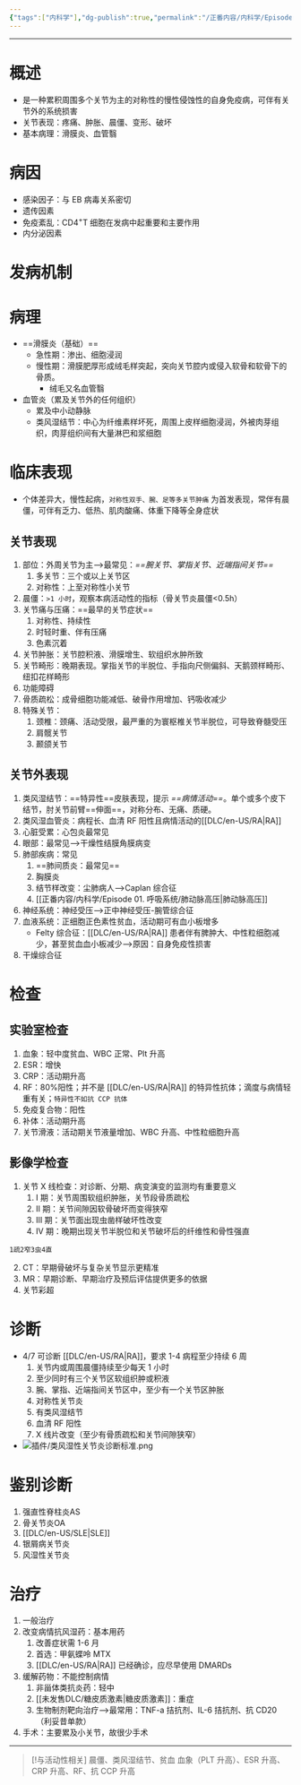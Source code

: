 ```yaml
---
{"tags":["内科学"],"dg-publish":true,"permalink":"/正番内容/内科学/Episode 07. 风湿性疾病/类风湿性关节炎/","dgPassFrontmatter":true}
---
```


---
# 概述
+ 是一种累积周围多个关节为主的对称性的慢性侵蚀性的自身免疫病，可伴有关节外的系统损害
+ 关节表现：疼痛、肿胀、晨僵、变形、破坏
+ 基本病理：滑膜炎、血管翳
# 病因
+ 感染因子：与 EB 病毒关系密切
+ 遗传因素
+ 免疫紊乱：CD4<sup>+</sup>T 细胞在发病中起重要和主要作用
+ 内分泌因素
# 发病机制
# 病理
+ ==滑膜炎（基础）==
	+ 急性期：渗出、细胞浸润
	+ 慢性期：滑膜肥厚形成绒毛样突起，突向关节腔内或侵入软骨和软骨下的骨质。
		+ 绒毛又名血管翳
+ 血管炎（累及关节外的任何组织）
	+ 累及中小动静脉
	+ 类风湿结节：中心为纤维素样坏死，周围上皮样细胞浸润，外被肉芽组织，肉芽组织间有大量淋巴和浆细胞
# 临床表现
+ 个体差异大，慢性起病，`对称性双手、腕、足等多关节肿痛` 为首发表现，常伴有晨僵，可伴有乏力、低热、肌肉酸痛、体重下降等全身症状
## 关节表现
1. 部位：外周关节为主-->最常见：*==腕关节、掌指关节、近端指间关节==*
	1. 多关节：三个或以上关节区
	2. 对称性：上至对称性小关节
2. 晨僵：`>1 小时`，观察本病活动性的指标（骨关节炎晨僵<0.5h）
3. 关节痛与压痛：==最早的关节症状==
	1. 对称性、持续性
	2. 时轻时重、伴有压痛
	3. 色素沉着
4. 关节肿胀：关节腔积液、滑膜增生、软组织水肿所致
5. 关节畸形：晚期表现。掌指关节的半脱位、手指向尺侧偏斜、天鹅颈样畸形、纽扣花样畸形
6. 功能障碍
7. 骨质疏松：成骨细胞功能减低、破骨作用增加、钙吸收减少
8. 特殊关节：
	1. 颈椎：颈痛、活动受限，最严重的为寰枢椎关节半脱位，可导致脊髓受压
	2. 肩髋关节
	3. 颞颌关节
## 关节外表现
1. 类风湿结节：==特异性==皮肤表现，提示 *==病情活动==*。单个或多个皮下结节，肘关节前臂==伸面==，对称分布、无痛、质硬。
2. 类风湿血管炎：病程长、血清 RF 阳性且病情活动的[[DLC/en-US/RA\|RA]]
3. 心脏受累：心包炎最常见
4. 眼部：最常见-->干燥性结膜角膜病变
5. 肺部疾病：常见
	1. ==肺间质炎：最常见==
	2. 胸膜炎
	3. 结节样改变：尘肺病人-->Caplan 综合征
	4. [[正番内容/内科学/Episode 01. 呼吸系统/肺动脉高压\|肺动脉高压]]
6. 神经系统：神经受压-->正中神经受压-腕管综合征
7. 血液系统：正细胞正色素性贫血，活动期可有血小板增多
	+ Felty 综合征：[[DLC/en-US/RA\|RA]] 患者伴有脾肿大、中性粒细胞减少，甚至贫血血小板减少-->原因：自身免疫性损害
8. 干燥综合征
# 检查
## 实验室检查
1. 血象：轻中度贫血、WBC 正常、Plt 升高
2. ESR：增快
3. CRP：活动期升高
4. RF：80%阳性；并不是 [[DLC/en-US/RA\|RA]] 的特异性抗体；滴度与病情轻重有关；`特异性不如抗 CCP 抗体`
5. 免疫复合物：阳性
6. 补体：活动期升高
7. 关节滑液：活动期关节液量增加、WBC 升高、中性粒细胞升高
## 影像学检查
1. 关节 X 线检查：对诊断、分期、病变演变的监测均有重要意义
	1. I 期：关节周围软组织肿胀，关节段骨质疏松
	2. II 期：关节间隙因软骨破坏而变得狭窄
	3. III 期：关节面出现虫凿样破坏性改变
	4. IV 期：晚期出现关节半脱位和关节破坏后的纤维性和骨性强直
```note-blue-bg
1疏2窄3虫4直
```
2. CT：早期骨破坏与复杂关节显示更精准
3. MR：早期诊断、早期治疗及预后评估提供更多的依据
4. 关节彩超
# 诊断
+ 4/7 可诊断 [[DLC/en-US/RA\|RA]]，要求 1-4 病程至少持续 6 周
	1. 关节内或周围晨僵持续至少每天 1 小时
	2. 至少同时有三个关节区软组织肿或积液
	3. 腕、掌指、近端指间关节区中，至少有一个关节区肿胀
	4. 对称性关节炎
	5. 有类风湿结节
	6. 血清 RF 阳性
	7. X 线片改变（至少有骨质疏松和关节间隙狭窄）
+ ![插件/类风湿性关节炎诊断标准.png](/img/user/%E6%8F%92%E4%BB%B6/%E7%B1%BB%E9%A3%8E%E6%B9%BF%E6%80%A7%E5%85%B3%E8%8A%82%E7%82%8E%E8%AF%8A%E6%96%AD%E6%A0%87%E5%87%86.png)
# 鉴别诊断
1. 强直性脊柱炎AS
2. 骨关节炎OA
3. [[DLC/en-US/SLE\|SLE]]
4. 银屑病关节炎
5. 风湿性关节炎
# 治疗
1. 一般治疗
2. 改变病情抗风湿药：基本用药
	1. 改善症状需 1-6 月
	2. 首选：甲氨蝶呤 MTX
	3. [[DLC/en-US/RA\|RA]] 已经确诊，应尽早使用 DMARDs
3. 缓解药物：不能控制病情
	1. 非甾体类抗炎药：轻中
	2. [[未发售DLC/糖皮质激素\|糖皮质激素]]：重症
	3. 生物制剂靶向治疗-->最常用：TNF-a 拮抗剂、IL-6 拮抗剂、抗 CD20（利妥昔单款）
4. 手术：主要累及小关节，故很少手术
---

>[!与活动性相关]
>晨僵、类风湿结节、贫血
>血象（PLT 升高）、ESR 升高、CRP 升高、RF、抗 CCP 升高

